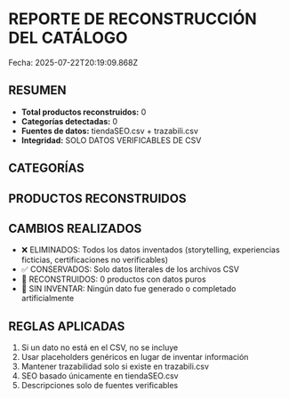 # REPORTE DE RECONSTRUCCIÓN DEL CATÁLOGO
Fecha: 2025-07-22T20:19:09.868Z

## RESUMEN
- **Total productos reconstruidos:** 0
- **Categorías detectadas:** 0
- **Fuentes de datos:** tiendaSEO.csv + trazabili.csv
- **Integridad:** SOLO DATOS VERIFICABLES DE CSV

## CATEGORÍAS


## PRODUCTOS RECONSTRUIDOS


## CAMBIOS REALIZADOS
- ❌ ELIMINADOS: Todos los datos inventados (storytelling, experiencias ficticias, certificaciones no verificables)
- ✅ CONSERVADOS: Solo datos literales de los archivos CSV
- 🔄 RECONSTRUIDOS: 0 productos con datos puros
- 🚫 SIN INVENTAR: Ningún dato fue generado o completado artificialmente

## REGLAS APLICADAS
1. Si un dato no está en el CSV, no se incluye
2. Usar placeholders genéricos en lugar de inventar información
3. Mantener trazabilidad solo si existe en trazabili.csv
4. SEO basado únicamente en tiendaSEO.csv
5. Descripciones solo de fuentes verificables
